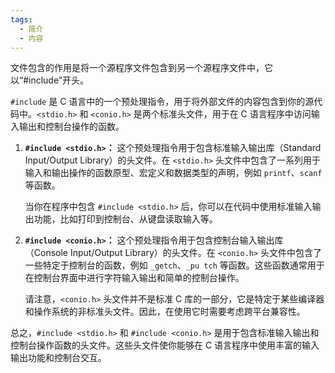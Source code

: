 ```yaml
---
tags:
  - 简介
  - 内容
---
```

文件包含的作用是将一个源程序文件包含到另一个源程序文件中，它以“#include”开头。

`#include` 是 C 语言中的一个预处理指令，用于将外部文件的内容包含到你的源代码中。`<stdio.h>` 和 `<conio.h>` 是两个标准头文件，用于在 C 语言程序中访问输入输出和控制台操作的函数。

1. **`#include <stdio.h>`：** 这个预处理指令用于包含标准输入输出库（Standard Input/Output Library）的头文件。在 `<stdio.h>` 头文件中包含了一系列用于输入和输出操作的函数原型、宏定义和数据类型的声明，例如 `printf`、`scanf` 等函数。
    
    当你在程序中包含 `#include <stdio.h>` 后，你可以在代码中使用标准输入输出功能，比如打印到控制台、从键盘读取输入等。
    
2. **`#include <conio.h>`：** 这个预处理指令用于包含控制台输入输出库（Console Input/Output Library）的头文件。在 `<conio.h>` 头文件中包含了一些特定于控制台的函数，例如 `_getch`、`_pu tch` 等函数。这些函数通常用于在控制台界面中进行字符输入输出和简单的控制台操作。
 
    请注意，`<conio.h>` 头文件并不是标准 C 库的一部分，它是特定于某些编译器和操作系统的非标准头文件。因此，在使用它时需要考虑跨平台兼容性。
    

总之，`#include <stdio.h>` 和 `#include <conio.h>` 是用于包含标准输入输出和控制台操作函数的头文件。这些头文件使你能够在 C 语言程序中使用丰富的输入输出功能和控制台交互。

